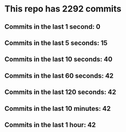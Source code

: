 # This repo has 2292 commits

## Commits in the last 1 second: 0
## Commits in the last 5 seconds: 15
## Commits in the last 10 seconds: 40
## Commits in the last 60 seconds: 42
## Commits in the last 120 seconds: 42
## Commits in the last 10 minutes: 42
## Commits in the last 1 hour: 42
